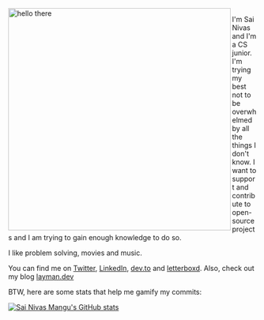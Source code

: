 <img align="left" width="450" src="https://user-images.githubusercontent.com/74004229/167757641-c316a52c-4e1d-4751-a57b-3086cf13e136.gif" alt="hello there"/>

I'm Sai Nivas and I'm a CS junior. I'm trying my best not to be overwhelmed by all the things I don't know. I want to support and contribute to open-source projects and I am trying to gain enough knowledge to do so.

I like problem solving, movies and music.

You can find me on [Twitter](https://twitter.com/linuxdotexe_), [LinkedIn](https://linkedin.com/in/sainivasmangu), [dev.to](https://dev.to/linuxdotexe) and [letterboxd](https://letterboxd.com/linuxdotexe). Also, check out my blog [layman.dev](https://layman.dev)

BTW, here are some stats that help me gamify my commits:

<a href="https://github.com/anuraghazra/github-readme-stats"><img src="https://github-readme-stats.vercel.app/api?username=linuxdotexe&theme=gotham" alt="Sai Nivas Mangu's GitHub stats"></a>
